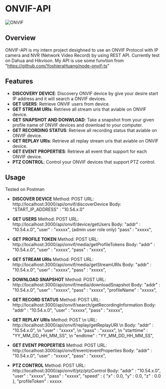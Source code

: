 # ONVIF-API
 
![ONVIF](https://img.shields.io/badge/ONVIF-API-blue.svg)

## Overview

ONVIF-API is my intern project desighned to use an ONVIF Protocol with IP camera and NVR (Network Video Record) by using REST API. Currently test on Dahua and Hikvison. My API is use some funvtion from "https://github.com/YoshieraHuang/node-onvif-ts"
## Features

- **DISCOVERY DEVICE**: Discovery ONVIF device by give your desire start IP address and it will search a ONVIF devices. 
- **GET USERS**: Retrieve ONVIF users from device.
- **GET STREAM URIs**: Retrieve all stream uris that aviable on ONVIF device.
- **GET SNAPSHOT AND DONWLOAD**: Take a snapshot from your given profile name of ONVIF devices and download to your computer.
- **GET RECORDING STATUS**: Retrieve all recording status that aviable on ONVIF device.
- **GET REPLAY URIs**: Retrieve all replay stream uris that aviable on ONVIF device.
- **GET EVENT PROPERTIES**: Retrieve all event that support for each ONVIF device.
- **PTZ CONTROL**: Control your ONVIF devices that support PTZ control.

## Usage
Tested on Postman

- **DISCOVER DEVICE**
Method: POST
URL: http://localhost:3000/api/onvif/discoverDevice
Body:   "START_IP_ADDRESS" : "10.54.x.0"

- **GET USERS**
Method: POST
URL: http://localhost:3000/api/onvif/device/getUsers
Body:   "addr" : "10.54.x.0",
        "user" : "xxxxx", (admin user role only)
        "pass" : "xxxxx",

- **GET PROFILE TOKEN**
Method: POST
URL: http://localhost:3000/api/onvif/media/getProfileTokens
Body:   "addr" : "10.54.x.0",
        "user" : "xxxxx",
        "pass" : "xxxxx",

- **GET STREAM URIs**
Method: POST
URL: http://localhost:3000/api/onvif/media/getStreamURIs
Body:   "addr" : "10.54.x.0",
        "user" : "xxxxx",
        "pass" : "xxxxx",

- **DOWNLOAD SNAPSHOT**
Method: POST
URL: http://localhost:3000/api/onvif/media/downloadSnapshot
Body:   "addr" : "10.54.x.0",
        "user" : "xxxxx",
        "pass" : "xxxxx",
        "profileName" : "xxxxx",

- **GET RECORD STATUS**
Method: POST
URL: http://localhost:3000/api/onvif/search/getRecordingInformation
Body:   "addr" : "10.54.x.0",
        "user" : "xxxxx",
        "pass" : "xxxxx",

- **GET REPLAY URIs**
Method: POST \n
URL: http://localhost:3000/api/onvif/replay/getReplayURI \n
Body:   "addr" : "10.54.x.0", \n
        "user" : "xxxxx", \n
        "pass" : "xxxxx", \n
        "starttime" : "YY_MM_DD_HH_MM_SS", \n
        "endtime" : "YY_MM_DD_HH_MM_SS",

- **GET EVENT PROPERTIES**
Method: POST
URL: http://localhost:3000/api/onvif/event/eventProperties
Body:   "addr" : "10.54.x.0",
        "user" : "xxxxx",
        "pass" : "xxxxx",

- **PTZ CONTROL**
Method: POST
URL: http://localhost:3000/api/onvif/ptz/ptzControl
Body:   "addr" : "10.54.x.0",
        "user" : "xxxxx",
        "pass" : "xxxxx",
        "speed" : {
            "x" : 0.0,
            "y" : 0.0,
            "z" : 0.0
        },
        "profileToken" : xxxxx



